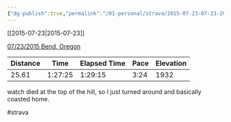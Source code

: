 ```yaml
---
{"dg-publish":true,"permalink":"/01-personal/strava/2015-07-23-07-23-2015-bend-oregon/"}
---
```



[[2015-07-23\|2015-07-23]]

[07/23/2015 Bend, Oregon](https://www.strava.com/activities/352788148)

| Distance | Time    | Elapsed Time | Pace | Elevation |
| -------- | ------- | ------------ | ---- | --------- |
| 25.61    | 1:27:25 | 1:29:15      | 3:24 | 1932      |


watch died at the top of the hill, so I just turned around and basically coasted home.

#strava
